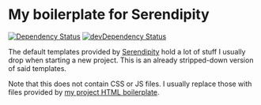 # My boilerplate for Serendipity

[![Dependency Status](https://david-dm.org/yellowled/yl-s9y-templates.svg)](https://david-dm.org/yellowled/yl-s9y-templates)
[![devDependency Status](https://david-dm.org/yellowled/yl-s9y-templates/dev-status.svg)](https://david-dm.org/yellowled/yl-s9y-templates#info=devDependencies)

The default templates provided by [Serendipity](https://s9y.org) hold a lot of stuff I usually drop when starting a new project. This is an already stripped-down version of said templates.

Note that this does not contain CSS or JS files. I usually replace those with files provided by [my project HTML boilerplate](https://github.com/yellowled/yl-bp).